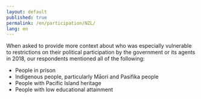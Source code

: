 ```yaml
---
layout: default
published: true
permalink: /en/participation/NZL/
lang: en
---
```


When asked to provide more context about who was especially vulnerable to restrictions on their political participation by the government or its agents in 2018, our respondents mentioned all of the following:
-	People in prison
-	Indigenous people, particularly Māori and Pasifika people
-	People with Pacific Island heritage
-	People with low educational attainment

